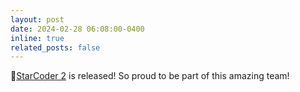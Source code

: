 ```yaml
---
layout: post
date: 2024-02-28 06:08:00-0400
inline: true
related_posts: false
---
```


💫[StarCoder 2](https://arxiv.org/abs/2402.19173) is released! So proud to be part of this amazing team! 
